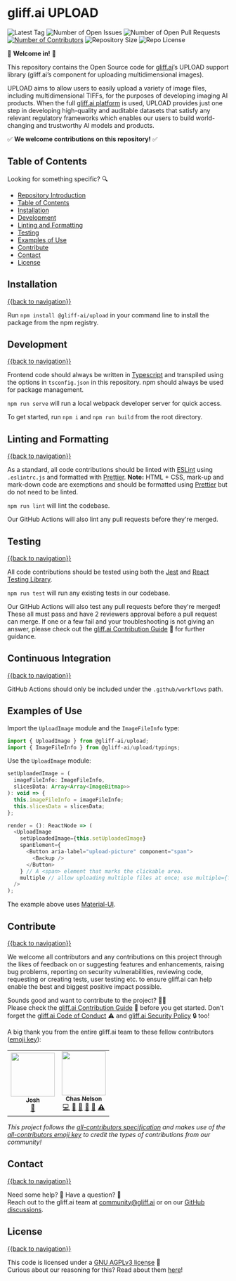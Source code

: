 # gliff.ai UPLOAD

![Latest Tag](https://img.shields.io/github/v/tag/gliff-ai/upload?&label=latest_tag&style=flat-square&color=f2f2f2) ![Number of Open Issues](https://img.shields.io/github/issues/gliff-ai/upload?style=flat-square&color=yellow) ![Number of Open Pull Requests](https://img.shields.io/github/issues-pr/gliff-ai/upload?style=flat-square&color=yellow) <!-- ALL-CONTRIBUTORS-BADGE:START - Do not remove or modify this section --> [![Number of Contributors](https://img.shields.io/badge/all_contributors-2-yellow.svg?style=flat-square)](#contributors-) <!-- ALL-CONTRIBUTORS-BADGE:END --> ![Repository Size](https://img.shields.io/github/repo-size/gliff-ai/upload?style=flat-square&color=red) ![Repo License](https://img.shields.io/github/license/gliff-ai/upload?color=0078FF&style=flat-square)

👋 **Welcome in!** 👋

This repository contains the Open Source code for [gliff.ai](https://gliff.ai)’s UPLOAD support library (gliff.ai’s component for uploading multidimensional images). 

UPLOAD aims to allow users to easily upload a variety of image files, including multidimensional TIFFs, for the purposes of developing imaging AI products. When the full [gliff.ai platform](https://gliff.ai/software/) is used, UPLOAD provides just one step in developing high-quality and auditable datasets that satisfy any relevant regulatory frameworks which enables our users to build world-changing and trustworthy AI models and products. 

✅ **We welcome contributions on this repository!** ✅

## Table of Contents

Looking for something specific? 🔍

- [Repository Introduction](#gliffai-upload)
- [Table of Contents](#table-of-contents)
- [Installation](#installation)
- [Development](#development)
- [Linting and Formatting](#linting-and-formatting)
- [Testing](#testing)
- [Examples of Use](#examples-of-use)
- [Contribute](#contribute)
- [Contact](#contact)
- [License](#license)

## Installation

[{{back to navigation}}](#table-of-contents)

Run `npm install @gliff-ai/upload` in your command line to install the package from the npm registry.

## Development

[{{back to navigation}}](#table-of-contents)

Frontend code should always be written in [Typescript](https://www.typescriptlang.org/) and transpiled using the options in `tsconfig.json` in this repository. npm should always be used for package management.

`npm run serve` will run a local webpack developer server for quick access.

To get started, run `npm i` and `npm run build` from the root directory.

## Linting and Formatting

[{{back to navigation}}](#table-of-contents)

As a standard, all code contributions should be linted with [ESLint](https://eslint.org/) using `.eslintrc.js` and formatted with [Prettier](https://prettier.io/). **Note:** HTML + CSS, mark-up and mark-down code are exemptions and should be formatted using [Prettier](https://prettier.io/) but do not need to be linted.

`npm run lint` will lint the codebase.

Our GitHub Actions will also lint any pull requests before they're merged.

## Testing

[{{back to navigation}}](#table-of-contents)

All code contributions should be tested using both the [Jest](https://jestjs.io/) and [React Testing Library](https://testing-library.com/docs/react-testing-library/intro/).

`npm run test` will run any existing tests in our codebase.

Our GitHub Actions will also test any pull requests before they're merged! These all must pass and have 2 reviewers approval before a pull request can merge. If one or a few fail and your troubleshooting is not giving an answer, please check out the [gliff.ai Contribution Guide](https://github.com/gliff-ai/.github/blob/main/CONTRIBUTING.md) 👋 for further guidance.

## Continuous Integration

[{{back to navigation}}](#table-of-contents)

GitHub Actions should only be included under the `.github/workflows` path.

## Examples of Use

Import the `UploadImage` module and the `ImageFileInfo` type:

```javascript
import { UploadImage } from @gliff-ai/upload;
import { ImageFileInfo } from @gliff-ai/upload/typings;
```

Use the `UploadImage` module:

```javascript
setUploadedImage = (
  imageFileInfo: ImageFileInfo,
  slicesData: Array<Array<ImageBitmap>>
): void => {
  this.imageFileInfo = imageFileInfo;
  this.slicesData = slicesData;
};

render = (): ReactNode => (
  <UploadImage
    setUploadedImage={this.setUploadedImage}
    spanElement={
      <Button aria-label="upload-picture" component="span">
        <Backup />
      </Button>
    } // A <span> element that marks the clickable area.
    multiple // allow uploading multiple files at once; use multiple={false} to disallow
  />
);
```

The example above uses [Material-UI](https://material-ui.com/).

## Contribute

[{{back to navigation}}](#table-of-contents)

We welcome all contributors and any contributions on this project through the likes of feedback on or suggesting features and enhancements, raising bug problems, reporting on security vulnerabilities, reviewing code, requesting or creating tests, user testing etc. to ensure gliff.ai can help enable the best and biggest positive impact possible. 

Sounds good and want to contribute to the project? 🧑‍💻 \
Please check the [gliff.ai Contribution Guide]((https://github.com/gliff-ai/.github/blob/main/CONTRIBUTING.md)) 👋 before you get started. Don’t forget the [gliff.ai Code of Conduct]((https://github.com/gliff-ai/.github/blob/main/CODE_OF_CONDUCT.md)) ⚠️ and  [gliff.ai Security Policy]((https://github.com/gliff-ai/.github/blob/main/SECURITY.md)) 🔒 too!

A big thank you from the entire gliff.ai team to these fellow contributors ([emoji key](https://allcontributors.org/docs/en/emoji-key)):
<!-- ALL-CONTRIBUTORS-LIST:START - Do not remove or modify this section -->
<!-- prettier-ignore-start -->
<!-- markdownlint-disable -->
<table>
  <tr>
    <td align="center"><a href="https://linktr.ee/joshuajames_smith"><img src="https://avatars.githubusercontent.com/u/83074763?v=4?s=100" width="100px;" alt=""/><br /><sub><b>Josh</b></sub></a><br /><a href="https://github.com/gliff-ai/upload/commits?author=joshuajames-smith" title="Documentation">📖</a></td>
    <td align="center"><a href="http://www.chasnelson.co.uk"><img src="https://avatars.githubusercontent.com/u/7795189?v=4?s=100" width="100px;" alt=""/><br /><sub><b>Chas Nelson</b></sub></a><br /><a href="https://github.com/gliff-ai/upload/commits?author=ChasNelson1990" title="Code">💻</a> <a href="#ideas-ChasNelson1990" title="Ideas, Planning, & Feedback">🤔</a> <a href="#projectManagement-ChasNelson1990" title="Project Management">📆</a> <a href="https://github.com/gliff-ai/upload/pulls?q=is%3Apr+reviewed-by%3AChasNelson1990" title="Reviewed Pull Requests">👀</a> <a href="#maintenance-ChasNelson1990" title="Maintenance">🚧</a> <a href="https://github.com/gliff-ai/upload/commits?author=ChasNelson1990" title="Tests">⚠️</a></td>
  </tr>
</table>

<!-- markdownlint-restore -->
<!-- prettier-ignore-end -->

<!-- ALL-CONTRIBUTORS-LIST:END -->

_This project follows the [all-contributors specification](https://github.com/all-contributors/all-contributors) and makes use of the [all-contributors emoji key](https://allcontributors.org/docs/en/emoji-key) to credit the types of contributions from our community!_

## Contact

[{{back to navigation}}](#table-of-contents)

Need some help? 🤔 Have a question? 🧠 \
Reach out to the gliff.ai team at [community@gliff.ai](mailto:community@gliff.ai?subject=[GitHub]) or on our [GitHub discussions](https://github.com/gliff-ai/roadmap/discussions/landing).

## License

[{{back to navigation}}](#table-of-contents)

This code is licensed under a [GNU AGPLv3 license](https://github.com/gliff-ai/upload/blob/main/LICENSE) 📝 \
Curious about our reasoning for this? Read about them [here](https://gliff.ai/articles/open-source-license-gnu-agplv3/)!
